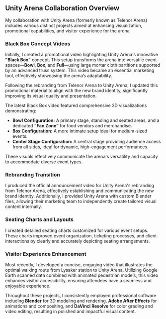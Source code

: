 ## Unity Arena Collaboration Overview

My collaboration with Unity Arena (formerly known as Telenor Arena) includes various distinct projects aimed at enhancing visualization, promotional capabilities, and visitor experience for the arena.

### Black Box Concept Videos

Initially, I created a promotional video highlighting Unity Arena's innovative **"Black Box"** concept. This setup transforms the arena into versatile event spaces—**Bowl**, **Box**, and **Full**—using large mortar cloth partitions supported by an advanced truss system. This video became an essential marketing tool, effectively showcasing the arena’s adaptability.

Following the rebranding from Telenor Arena to Unity Arena, I updated this promotional material to align with the new brand identity, significantly improving its visual quality and presentation.

The latest Black Box video featured comprehensive 3D visualizations demonstrating:

- **Bowl Configuration:** A primary stage, standing and seated areas, and a dedicated **"Fan Zone"** for food vendors and merchandise.
- **Box Configuration:** A more intimate setup ideal for medium-sized events.
- **Center Stage Configuration:** A central stage providing audience access from all sides, ideal for dynamic, high-engagement performances.

These visuals effectively communicate the arena's versatility and capacity to accommodate diverse event types.

### Rebranding Transition

I produced the official announcement video for Unity Arena's rebranding from Telenor Arena, effectively establishing and communicating the new brand identity. Additionally, I provided Unity Arena with custom Blender files, allowing their marketing team to independently create tailored visual content internally.

### Seating Charts and Layouts

I created detailed seating charts customized for various event setups. These charts improved event organization, ticketing processes, and client interactions by clearly and accurately depicting seating arrangements.

### Visitor Experience Enhancement

Most recently, I developed a concise, engaging video that illustrates the optimal walking route from Lysaker station to Unity Arena. Utilizing Google Earth scanned data combined with animated pedestrian models, this video enhances visitor accessibility, ensuring attendees have a seamless and enjoyable experience.

Throughout these projects, I consistently employed professional software including **Blender** for 3D modeling and rendering, **Adobe After Effects** for animations and compositing, and **DaVinci Resolve** for color grading and video editing, resulting in polished and impactful visual content.
